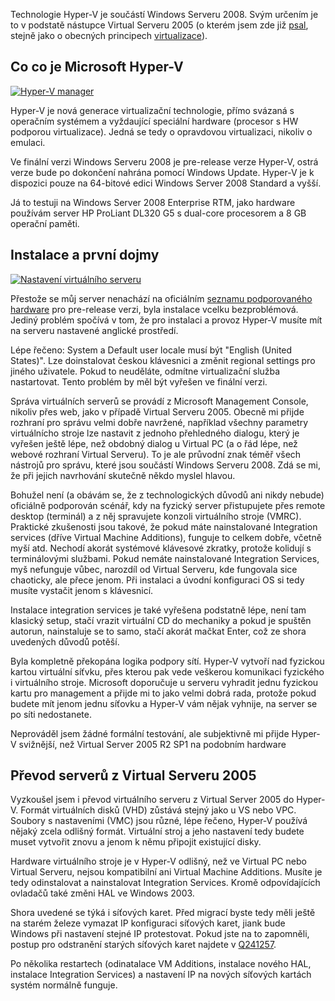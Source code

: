 <!-- dcterms:identifier = aspnetcz#189 -->
<!-- dcterms:title = Virtualizace: První zkušenosti s Microsoft Hyper-V -->
<!-- dcterms:abstract = Jak již stálí čtenáři vědí, virtualizační technologie patří k mým oblíbeným, ostatně i tento web běží na virtuálním serveru. Nemohl jsem tedy odolat a vyzkoušel jsem novou technologii Microsoft Hyper-V, která je součástí Windows Serveru 2008. -->
<!-- np9:categoryId = 7 -->
<!-- x4w:category = Software -->
<!-- np9:authorId = 1 -->
<!-- np9:authorEmail = michal.valasek@altairis.cz -->
<!-- dcterms:creator = Michal Altair Valášek -->
<!-- np9:serialId = 1 -->
<!-- x4w:serial = Virtualizace -->
<!-- dcterms:created = 2008-03-18T18:31:41.287+01:00 -->
<!-- dcterms:dateAccepted = 2008-03-18T18:31:41.287+01:00 -->

Technologie Hyper-V je součástí Windows Serveru 2008. Svým určením je to v podstatě nástupce Virtual Serveru 2005 (o kterém jsem zde již [psal](https://www.aspnet.cz/Articles/110-virtualizace-virtual-server-2005-r2.aspx), stejně jako o obecných principech [virtualizace](https://www.aspnet.cz/Articles/103-virtualizace-uvod.aspx)).

## Co co je Microsoft Hyper-V

[![Hyper-V manager](https://www.cdn.altairis.cz/Blog/2008/20080318-20080318-hyperv-manager_thumb.png)](https://www.cdn.altairis.cz/Blog/2008/20080318-20080318-hyperv-manager_2.png) 

Hyper-V je nová generace virtualizační technologie, přímo svázaná s operačním systémem a vyždaující speciální hardware (procesor s HW podporou virtualizace). Jedná se tedy o opravdovou virtualizaci, nikoliv o emulaci. 

Ve finální verzi Windows Serveru 2008 je pre-release verze Hyper-V, ostrá verze bude po dokončení nahrána pomocí Windows Update. Hyper-V je k dispozici pouze na 64-bitové edici Windows Server 2008 Standard a vyšší.

Já to testuji na Windows Server 2008 Enterprise RTM, jako hardware používám server HP ProLiant DL320 G5 s dual-core procesorem a 8 GB operační paměti.

## Instalace a první dojmy

[![Nastaven&iacute; virtu&aacute;ln&iacute;ho serveru](https://www.cdn.altairis.cz/Blog/2008/20080318-20080318-hyperv-settings_thumb.png)](https://www.cdn.altairis.cz/Blog/2008/20080318-20080318-hyperv-settings_2.png) 

Přestože se můj server nenachází na oficiálním [seznamu podporovaného hardware](https://www.microsoft.com/windowsserver2008/en/us/hyperv-install.aspx#RecommendedHardwareDevices) pro pre-release verzi, byla instalace vcelku bezproblémová. Jediný problém spočívá v tom, že pro instalaci a provoz Hyper-V musíte mít na serveru nastavené anglické prostředí. 

Lépe řečeno: System a Default user locale musí být "English (United States)". Lze doinstalovat českou klávesnici a změnit regional settings pro jiného uživatele. Pokud to neuděláte, odmítne virtualizační služba nastartovat. Tento problém by měl být vyřešen ve finální verzi.

Správa virtuálních serverů se provádí z Microsoft Management Console, nikoliv přes web, jako v případě Virtual Serveru 2005. Obecně mi přijde rozhraní pro správu velmi dobře navržené, například všechny parametry virtuálnícho stroje lze nastavit z jednoho přehledného dialogu, který je vyřešen ještě lépe, než obdobný dialog u Virtual PC (a o řád lépe, než webové rozhraní Virtual Serveru). To je ale průvodní znak téměř všech nástrojů pro správu, které jsou součástí Windows Serveru 2008. Zdá se mi, že při jejich navrhování skutečně někdo myslel hlavou.

Bohužel není (a obávám se, že z technologických důvodů ani nikdy nebude) oficiálně podporován scénář, kdy na fyzický server přistupujete přes remote desktop (terminál) a z něj spravujete konzoli virtuálního stroje (VMRC). Praktické zkušenosti jsou takové, že pokud máte nainstalované Integration services (dříve Virtual Machine Additions), funguje to celkem dobře, včetně myší atd. Nechodí akorát systémové klávesové zkratky, protože kolidují s terminálovými službami. Pokud nemáte nainstalované Integration Services, myš nefunguje vůbec, narozdíl od Virtual Serveru, kde fungovala sice chaoticky, ale přece jenom. Při instalaci a úvodní konfiguraci OS si tedy musíte vystačit jenom s klávesnicí.

Instalace integration services je také vyřešena podstatně lépe, není tam klasický setup, stačí vrazit virtuální CD do mechaniky a pokud je spuštěn autorun, nainstaluje se to samo, stačí akorát mačkat Enter, což ze shora uvedených důvodů potěší.

Byla kompletně překopána logika podpory sítí. Hyper-V vytvoří nad fyzickou kartou virtuální síťvku, přes kterou pak vede veškerou komunikaci fyzického i virtuálního stroje. Microsoft doporučuje u serveru vyhradit jednu fyzickou kartu pro management a přijde mi to jako velmi dobrá rada, protože pokud budete mít jenom jednu síťovku a Hyper-V vám nějak vyhnije, na server se po síti nedostanete.

Neprováděl jsem žádné formální testování, ale subjektivně mi přijde Hyper-V svižnější, než Virtual Server 2005 R2 SP1 na podobním hardware

## Převod serverů z Virtual Serveru 2005

Vyzkoušel jsem i převod virtuálního serveru z Virtual Server 2005 do Hyper-V. Formát virtuálních disků (VHD) zůstává stejný jako u VS nebo VPC. Soubory s nastaveními (VMC) jsou různé, lépe řečeno, Hyper-V používá nějaký zcela odlišný formát. Virtuální stroj a jeho nastavení tedy budete muset vytvořit znovu a jenom k němu připojit existující disky.

Hardware virtuálního stroje je v Hyper-V odlišný, než ve Virtual PC nebo Virtual Serveru, nejsou kompatibilní ani Virtual Machine Additions. Musíte je tedy odinstalovat a nainstalovat Integration Services. Kromě odpovídajících ovladačů také změni HAL ve Windows 2003.

Shora uvedené se týká i síťových karet. Před migrací byste tedy měli ještě na starém železe vymazat IP konfiguraci síťových karet, jiank bude Windows při nastavení stejné IP protestovat. Pokud jste na to zapomněli, postup pro odstranění starých síťových karet najdete v [Q241257](http://support.microsoft.com/default.aspx/kb/241257).

Po několika restartech (odinatalace VM Additions, instalace nového HAL, instalace Integration Services) a nastavení IP na nových síťových kartách systém normálně funguje.